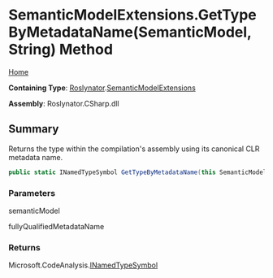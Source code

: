 # SemanticModelExtensions\.GetTypeByMetadataName\(SemanticModel, String\) Method

[Home](../../../README.md)

**Containing Type**: [Roslynator](../../README.md)\.[SemanticModelExtensions](../README.md)

**Assembly**: Roslynator\.CSharp\.dll

## Summary

Returns the type within the compilation's assembly using its canonical CLR metadata name\.

```csharp
public static INamedTypeSymbol GetTypeByMetadataName(this SemanticModel semanticModel, string fullyQualifiedMetadataName)
```

### Parameters

semanticModel



fullyQualifiedMetadataName



### Returns

Microsoft\.CodeAnalysis\.[INamedTypeSymbol](https://docs.microsoft.com/en-us/dotnet/api/microsoft.codeanalysis.inamedtypesymbol)

